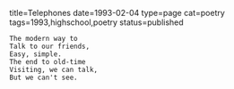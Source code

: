 title=Telephones
date=1993-02-04
type=page
cat=poetry
tags=1993,highschool,poetry
status=published
~~~~~~
The modern way to
Talk to our friends,
Easy, simple.
The end to old-time
Visiting, we can talk,
But we can't see.
